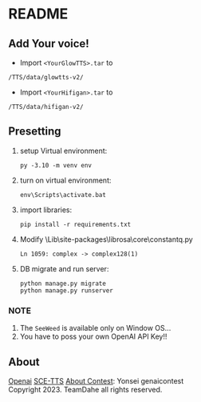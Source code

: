 # README
## Add Your voice!
* Import `<YourGlowTTS>.tar` to
```
/TTS/data/glowtts-v2/
```
* Import `<YourHifigan>.tar` to
```
/TTS/data/hifigan-v2/
```
## Presetting
1. setup Virtual environment:
    ```
    py -3.10 -m venv env
2. turn on virtual environment:
    ```
    env\Scripts\activate.bat
4. import libraries:
    ```
    pip install -r requirements.txt
5. Modify \Lib\site-packages\librosa\core\constantq.py
    ```
    Ln 1059: complex -> complex128(1)
5. DB migrate and run server:
    ```
    python manage.py migrate
    python manage.py runserver
### **NOTE**
1. The ```SeeWeed``` is available only on Window OS...
2. You have to poss your own OpenAI API Key!!
## About
[Openai](https://openai.com)
[SCE-TTS](https://sce-tts.github.io/#/v2/index)
[About Contest](https://sites.google.com/yonsei.ac.kr/genaicontest): Yonsei genaicontest  
Copyright 2023. TeamDahe all rights reserved.
